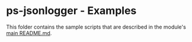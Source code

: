 # ps-jsonlogger - Examples
This folder contains the sample scripts that are described in the module's [main README.md](../README.md).
